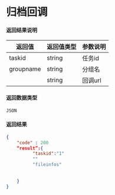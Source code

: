 # 归档回调

#### 返回结果说明
|返回值|返回值类型|参数说明|
|--|--|--|
|taskid|string|任务id|
|groupname|string|分组名|
||string|回调url|


#### 返回数据类型
`JSON`

#### 返回结果
```json
{
    "code" : 200
    “result”:{
          "taskid":"1"
          ""
          "fileinfos"
    
    
    }
}
```